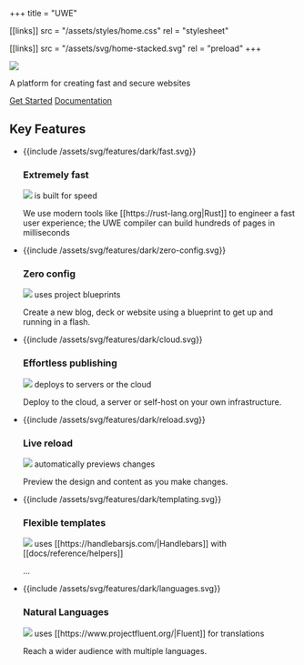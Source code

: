 +++
title = "UWE"

[[links]]
src = "/assets/styles/home.css"
rel = "stylesheet"

[[links]]
src = "/assets/svg/home-stacked.svg"
rel = "preload"
+++

<div class="home-banner">
  <img src="{{link "/assets/svg/home-stacked.svg"}}" />
  <p class="strapline">
    A platform for creating fast and secure websites
  </p>
  <nav>
    <a class="button x-large primary" href="{{link "/docs/tutorials/getting-started/"}}">Get Started</a>
    <a class="button x-large" href="{{link "/docs/"}}">Documentation</a>
  </nav>
  <h2>Key Features</h2>
</div>

<ul class="features">
  <li>
    <div>{{include /assets/svg/features/dark/fast.svg}}<h3>Extremely fast</h3></div>
    <p class="detail text-x-large"><img src="{{link "/assets/svg/small-mark.svg"}}" /> <span>is built for speed</span></p>
    <p class="text-large">We use modern tools like [[https://rust-lang.org|Rust]] to engineer a fast user experience; the UWE compiler can build hundreds of pages in milliseconds</p>
  </li>
  <li>
    <div>{{include /assets/svg/features/dark/zero-config.svg}} <h3>Zero config</h3></div>
    <p class="detail text-x-large"><img src="{{link "/assets/svg/small-mark.svg"}}" /> <span>uses project blueprints</span></p>
    <p class="text-large">Create a new blog, deck or website using a blueprint to get up and running in a flash.</p>
  </li>
  <li>
    <div>{{include /assets/svg/features/dark/cloud.svg}}<h3>Effortless publishing</h3></div>
    <p class="detail text-x-large"><img src="{{link "/assets/svg/small-mark.svg"}}" /> <span>deploys to servers or the cloud</span></p>
    <p class="text-large">Deploy to the cloud, a server or self-host on your own infrastructure.</p>
  </li>
  <li>
    <div>{{include /assets/svg/features/dark/reload.svg}}<h3>Live reload</h3></div>
    <p class="detail text-x-large"><img src="{{link "/assets/svg/small-mark.svg"}}" /> <span>automatically previews changes</span></p>
    <p class="text-large">Preview the design and content as you make changes.</p>
  </li>
  <li>
    <div>{{include /assets/svg/features/dark/templating.svg}}<h3>Flexible templates</h3></div>
    <p class="detail text-x-large"><img src="{{link "/assets/svg/small-mark.svg"}}" /> <span>uses [[https://handlebarsjs.com/|Handlebars]] with [[docs/reference/helpers]]</span></p>
    <p class="text-large">...</p>
  </li>
  <li>
    <div>{{include /assets/svg/features/dark/languages.svg}}<h3>Natural Languages</h3></div>
    <p class="detail text-x-large"><img src="{{link "/assets/svg/small-mark.svg"}}" /> <span>uses [[https://www.projectfluent.org/|Fluent]] for translations</span></p>
    <p class="text-large">Reach a wider audience with multiple languages.</p>
  </li>
</ul>
